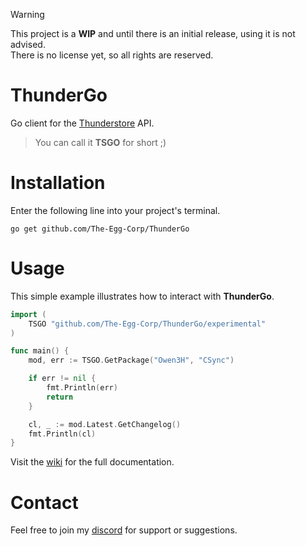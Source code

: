 > [!WARNING]
> This project is a **WIP** and until there is an initial release, using it is not advised.\
> There is no license yet, so all rights are reserved.

# ThunderGo
Go client for the [Thunderstore](https://thunderstore.io) API.

> You can call it **TSGO** for short ;)
> 
# Installation
Enter the following line into your project's terminal.

```console
go get github.com/The-Egg-Corp/ThunderGo
```

# Usage
This simple example illustrates how to interact with **ThunderGo**.
```go
import (
    TSGO "github.com/The-Egg-Corp/ThunderGo/experimental"
)

func main() {
    mod, err := TSGO.GetPackage("Owen3H", "CSync")

    if err != nil {
        fmt.Println(err)
        return
    }

	cl, _ := mod.Latest.GetChangelog()
	fmt.Println(cl)
}
```

Visit the [wiki](https://github.com/The-Egg-Corp/ThunderGo/wiki) for the full documentation.

# Contact
Feel free to join my [discord](https://discord.gg/BwfzZpytjf) for support or suggestions.
